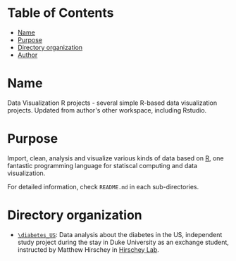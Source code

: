 [TOC levels=1-3]: #

# Table of Contents
- [Name](#name)
- [Purpose](#purpose)
- [Directory organization](#directory-organization)
- [Author](#author)

# Name

Data Visualization R projects - several simple R-based data visualization projects. Updated from author's other workspace, including Rstudio.

# Purpose
Import, clean, analysis and visualize various kinds of data based on [R](https://www.r-project.org/), one fantastic programming language for statiscal computing and data visualization.

For detailed information, check `README.md` in each sub-directories.

# Directory organization
* [`\diabetes_US`](\diabetes_US): Data analysis about the diabetes in the US, independent study project during the stay in Duke University as an exchange student, instructed by Matthew Hirschey in [Hirschey Lab](https://github.com/hirscheylab).


